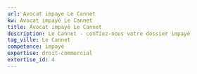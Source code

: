 ```yaml
---
url: Avocat impaye Le Cannet
kw: Avocat impayé Le Cannet
title: Avocat impayé Le Cannet
description: Le Cannet - confiez-nous votre dossier impayé
tag_ville: Le Cannet
competence: impayé
expertise: droit-commercial
extertise_id: 4
---
```

